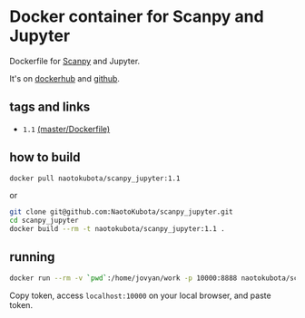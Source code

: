 # Docker container for Scanpy and Jupyter

Dockerfile for [Scanpy](https://scanpy.readthedocs.io/en/stable/index.html) and Jupyter.

It's on [dockerhub](https://hub.docker.com/r/naotokubota/scanpy_jupyter) and [github](https://github.com/NaotoKubota/scanpy_jupyter).

## tags and links
- `1.1` [(master/Dockerfile)](https://github.com/NaotoKubota/scanpy_jupyter/blob/master/Dockerfile)

## how to build

```sh
docker pull naotokubota/scanpy_jupyter:1.1
```

or

```sh
git clone git@github.com:NaotoKubota/scanpy_jupyter.git
cd scanpy_jupyter
docker build --rm -t naotokubota/scanpy_jupyter:1.1 .
```

## running

```sh
docker run --rm -v `pwd`:/home/jovyan/work -p 10000:8888 naotokubota/scanpy_jupyter:1.1
```

Copy token, access `localhost:10000` on your local browser, and paste token.
